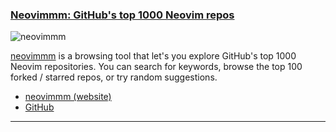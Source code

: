 <h3 id="guide-neovimmm">
  <a href="#guide-neovimmm">
    <span class="icon-text">
      <span class="icon">
        <i class="fa-solid fa-lightbulb"></i>
      </span>
      </span>
      <span>Neovimmm: GitHub's top 1000 Neovim repos</span>
    </a>
  </h3>
</h3>

![neovimmm](https://user-images.githubusercontent.com/506592/212650994-5209dc74-a8dc-484c-8750-7e51f0d06fa6.png)

[neovimmm](https://tomdeneire.github.io/neovimmm) is a browsing tool that let's you explore GitHub's top 1000 Neovim 
repositories. You can search for keywords, browse the top 100 forked / starred repos, or try random suggestions.

- [neovimmm (website)](https://tomdeneire.github.io/neovimmm)
- [GitHub](https://github.com/TomDeneire/neovimmm#readme)

---
